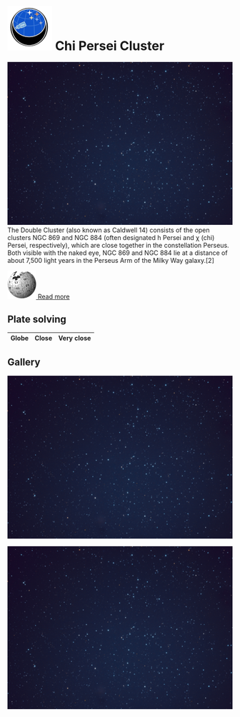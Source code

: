 # ![](..//Imaging//Common/pyl-tiny.png) Chi Persei Cluster
![IMG](..//Imaging//HD/Chi_Persei_Cluster+00+co.jpg)
The Double Cluster (also known as Caldwell 14) consists of the open clusters NGC 869 and NGC 884 (often designated h Persei and χ (chi) Persei, respectively), which are close together in the constellation Perseus. Both visible with the naked eye, NGC 869 and NGC 884 lie at a distance of about 7,500 light years in the Perseus Arm of the Milky Way galaxy.[2]

[![](..//Imaging//Common/Wikipedia.png) Read more](https://en.wikipedia.org/wiki/Double_Cluster)
## Plate solving 

| Globe | Close | Very close |
| ----- | ----- | ----- |


## Gallery
![IMG](..//Imaging//HD/Chi_Persei_Cluster+00+co.jpg) 

![IMG](..//Imaging//HD/Chi_Persei_Cluster+01+co.jpg) 

